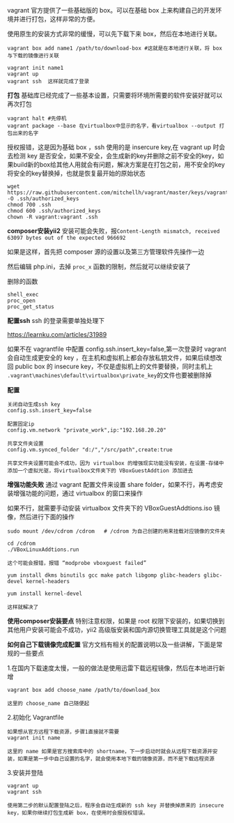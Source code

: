 vagrant 官方提供了一些基础版的 box。可以在基础 box 上来构建自己的开发环境并进行打包，这样非常的方便。

使用原生的安装方式非常的缓慢，可以先下载下来 box，然后在本地进行关联。

```
vagrant box add name1 /path/to/download-box #这就是在本地进行关联，将 box 与下载的镜像进行关联

vagrant init name1
vagrant up
vagrant ssh  这样就完成了登录
```

**打包**
基础库已经完成了一些基本设置，只需要将环境所需要的软件安装好就可以再次打包
```
vagrant halt #先停机
vagrant package --base 在virtualbox中显示的名字，看virtualbox --output 打包出来的名字
```

授权报错，这是因为基础 box ，ssh 使用的是 insercure key,在 vagrant up 时会去检测 key 是否安全，如果不安全，会生成新的key并删除之前不安全的key，如果build新的box给其他人用就会有问题，解决方案是在打包之前，用不安全的key将安全的key替换掉，也就是恢复最开始的原始状态
```
wget https://raw.githubusercontent.com/mitchellh/vagrant/master/keys/vagrant.pub -O .ssh/authorized_keys
chmod 700 .ssh
chmod 600 .ssh/authorized_keys
chown -R vagrant:vagrant .ssh
```

**composer安装yii2**
安装可能会失败，报`Content-Length mismatch, received 63097 bytes out of the expected 966692`

如果是这样，首先把 composer 源的设置以及第三方管理软件先操作一边

然后编辑 php.ini，去掉 `proc_x` 函数的限制，然后就可以继续安装了

删除的函数
```
shell_exec
proc_open
proc_get_status
```


**配置ssh**
ssh 的登录需要单独处理下

https://learnku.com/articles/31989

如果不在 vagrantfile 中配置 config.ssh.insert_key=false,第一次登录时 vagrant 会自动生成更安全的 key ，在主机和虚拟机上都会存放私钥文件，如果后续想改回 public box 的 insecure key，不仅是虚拟机上的文件要替换，同时主机上 `.vagrant\machines\default\virtualbox\private_key`的文件也要被删除掉


**配置**
```
关闭自动生成ssh key
config.ssh.insert_key=false
   
配置固定ip
config.vm.network "private_work",ip:"192.168.20.20"

共享文件夹设置
config.vm.synced_folder "d:/","/src/path",create:true

共享文件夹设置可能会不成功，因为 virtualbox 的增强现实功能没有安装，在设置-存储中添加一个虚拟光驱，将virtualbox文件夹下的 VBoxGuestAddtion 添加进去
```

**增强功能失败**
通过 vagrant 配置文件来设置 share folder，如果不行，再考虑安装增强功能的问题，通过 virtualbox 的窗口来操作

如果不行，就需要手动安装 virtualbox 文件夹下的 VBoxGuestAddtions.iso 镜像，然后进行下面的操作
```
sudo mount /dev/cdrom /cdrom   # /cdrom 为自己创建的用来挂载对应镜像的文件夹

cd /cdrom
./VBoxLinuxAddtions.run

这个可能会报错，报错 “modprobe vboxguest failed”

yum install dkms binutils gcc make patch libgomp glibc-headers glibc-devel kernel-headers

yum install kernel-devel

这样就解决了
```


**使用composer安装要点**
特别注意权限，如果是 root 权限下安装的，如果切换到其他用户安装可能会不成功，yii2 高级版安装和国内源切换管理工具就是这个问题


**如何自己下载镜像完成配置**
官方文档有相关的配置说明以及一些讲解，下面是常规的一些要点

1.在国内下载速度太慢，一般的做法是使用迅雷下载远程镜像，然后在本地进行新增
```
vagrant box add choose_name /path/to/download_box

这里的 choose_name 自己随便起
```

2.初始化 Vagrantfile
```
如果想从官方远程下载资源，步骤1直接就不需要
vagrant init name

这里的 name 如果是官方搜索库中的 shortname，下一步启动时就会从远程下载资源并安装，如果是第一步中自己设置的名字，就会使用本地下载的镜像资源，而不是下载远程资源
```

3.安装并登陆
```
vagrant up
vagrant ssh

使用第二步的默认配置登陆之后，程序会自动生成新的 ssh key 并替换掉原来的 insecure key，如果你继续打包生成新 box，在使用时会报授权错误。   
```